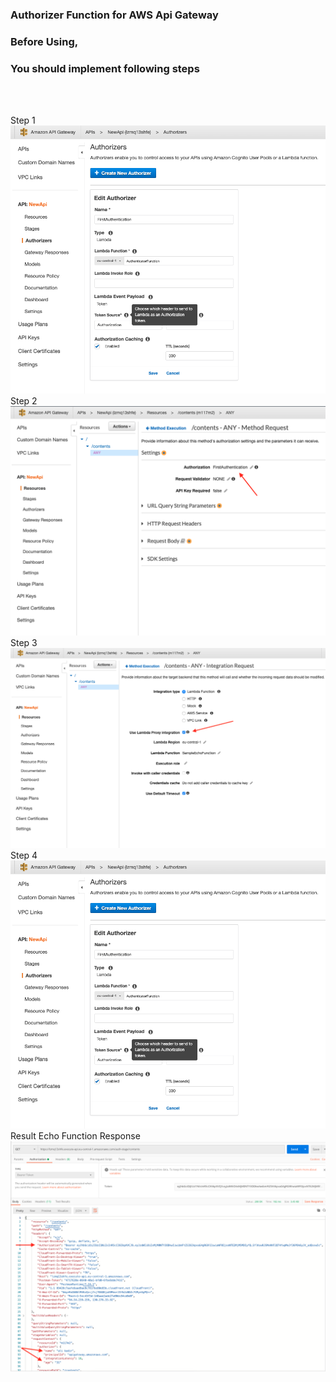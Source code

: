 ### Authorizer Function for AWS Api Gateway 
### Before Using,
### You should implement following steps
<br/><br/>

Step 1 
<br/>
<img src="https://github.com/alikadir/aws-api-gateway-authorizer/blob/master/images/Authorizers.png"/>
<br/>
Step 2
<br/>
<img src="https://github.com/alikadir/aws-api-gateway-authorizer/blob/master/images/AuthorizationSettings.png"/>
<br/>
Step 3
<br/>
<img src="https://github.com/alikadir/aws-api-gateway-authorizer/blob/master/images/ApiGatewaySettings.png"/>
<br/>
Step 4
<br/>
<img src="https://github.com/alikadir/aws-api-gateway-authorizer/blob/master/images/Authorizers.png"/>
<br/>
Result Echo Function Response
<br/>
<img src="https://github.com/alikadir/aws-api-gateway-authorizer/blob/master/images/EchoFunctionResponseEventData.png"/>
